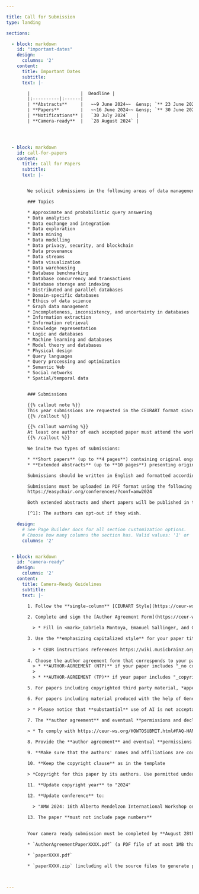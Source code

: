 ```yaml
---

title: Call for Submission
type: landing 

sections: 

  - block: markdown
    id: "important-dates"
    design:
      columns: '2' 
    content:
      title: Important Dates
      subtitle: 
      text: |-

        |                   |  Deadline |
        |:----------|:------|
        | **Abstracts**     |   ~~9 June 2024~~  &ensp; `** 23 June 2024 **`
        | **Papers**        |   ~~16 June 2024~~ &ensp; `** 30 June 2024 **`
        | **Notifications** |   `30 July 2024`   |
        | **Camera-ready**  |   `28 August 2024` |




  - block: markdown
    id: call-for-papers
    content:
      title: Call for Papers
      subtitle: 
      text: |-


        We solicit submissions in the following areas of data management. Submissions addressing foundational aspects and (short) papers illustrating applications of foundational results in real-world contexts are particularly welcome.

        ### Topics

        * Approximate and probabilistic query answering
        * Data analytics
        * Data exchange and integration
        * Data exploration
        * Data mining
        * Data modelling
        * Data privacy, security, and blockchain
        * Data provenance
        * Data streams
        * Data visualization
        * Data warehousing
        * Database benchmarking
        * Database concurrency and transactions
        * Database storage and indexing
        * Distributed and parallel databases
        * Domain-specific databases
        * Ethics of data science
        * Graph data management
        * Incompleteness, inconsistency, and uncertainty in databases
        * Information extraction
        * Information retrieval
        * Knowledge representation
        * Logic and databases
        * Machine learning and databases
        * Model theory and databases
        * Physical design
        * Query languages
        * Query processing and optimization
        * Semantic Web
        * Social networks
        * Spatial/temporal data


        ### Submissions

        {{% callout note %}}
        This year submissions are requested in the CEURART format since this is the camera-ready required format. However, <mark>**submissions following the previous LNCS format will still be accepted**</mark>.
        {{% /callout %}}

        {{% callout warning %}}
        At least one author of each accepted paper must attend the workshop to present the work.
        {{% /callout %}}

        We invite two types of submissions:

        * **Short papers** (up to **4 pages**) containing original ongoing research or recently published results.
        * **Extended abstracts** (up to **10 pages**) presenting original research.

        Submissions should be written in English and formatted according to the <mark>**single-column**</mark> [CEURART style](https://ceur-ws.org/HOWTOSUBMIT.html#CEURART). You can use the [CEUR Overleaf template](https://www.overleaf.com/latex/templates/template-for-submissions-to-ceur-workshop-proceedings-ceur-ws-dot-org/wqyfdgftmcfw) as reference.

        Submissions must be uploaded in PDF format using the following link:</br> 
        https://easychair.org/conferences/?conf=amw2024

        Both extended abstracts and short papers will be published in the [CEUR Workshop Proceedings](http://ceur-ws.org).[^1]

        [^1]: The authors can opt-out if they wish.

    design:
      # See Page Builder docs for all section customization options.
      # Choose how many columns the section has. Valid values: '1' or '2'.
      columns: '2' 


  - block: markdown
    id: "camera-ready"
    design:
      columns: '2' 
    content:
      title: Camera-Ready Guidelines
      subtitle: 
      text: |-
        
        1. Follow the **single-column** [CEURART Style](https://ceur-ws.org/HOWTOSUBMIT.html#CEURART)

        2. Complete and sign the [Author Agreement Form](https://ceur-ws.org/HOWTOSUBMIT.html#AUTHORAGREEMENT)

          > * Fill in <mark>_Gabriela Montoya, Emanuel Sallinger, and Genoveva Vargas-Solar_</mark> as **Editors of the proceedings**.

        3. Use the **emphasizing capitalized style** for your paper title
         
          > * CEUR instructions references https://wiki.musicbrainz.org/Style/Language/English for hints about how to correctly use this style
        
        4. Choose the author agreement form that corresponds to your paper: 
          > * **AUTHOR-AGREEMENT (NTP)** if your paper includes "_no copyrighted third party material and <mark>no material in the paper was produced with the help of Generative Artificial Intelligence tools_</mark>"
          > 
          > * **AUTHOR-AGREEMENT (TP)** if your paper includes "_copyrighted third party material_ or <mark>includes material produced with the help of Generative Artificial Intelligence tools"

        5. For papers including copyrighted third party material, *append a copy of the permission(s) by the third parties to use this material to the signed author agreement*

        6. For papers including material produced with the help of Generative Artificial Intelligence tools, fill in and [sign a declaration](https://ceur-ws.org/ceur-author-statement-AI-material.pdf?ver=2024-06-04) on which elements were produced by AI tools.  

        > * Please notice that **substantial** use of AI is not acceptable (https://ceur-ws.org/ACADEMIC-ETHICS.html?ver=2024-06-04)

        7. The **author agreement** and eventual **permissions and declarations** appended to the agreement <mark>must be physically signed with an ink pen on paper and scanned</mark> 
        
        > * To comply with https://ceur-ws.org/HOWTOSUBMIT.html#FAQ-HAND-SIGNATURE 

        8. Provide the **author agreement** and eventual **permissions and declarations** appended to the agreement as a <mark>PDF file of at most 1MB</mark>

        9. **Make sure that the authors' names and affiliations are correct**

        10. **Keep the copyright clause** as in the template

        > *Copyright for this paper by its authors. Use permitted under Creative Commons License Attribution 4.0 International (CC BY 4.0).

        11. **Update copyright year** to "2024"

        12. **Update conference** to: 
        
          > "AMW 2024: 16th Alberto Mendelzon International Workshop on Foundations of Data Management, September 30th--October 4th, 2024, Mexico City, Mexico"

        13. The paper **must not include page numbers**
        

        Your camera ready submission must be completed by **August 28th, 2024** and include the following files: 

        * `AuthorAgreementPaperXXXX.pdf` (a PDF file of at most 1MB that includes eventual permissions for copyrighted third party material and AI declaration)

        * `paperXXXX.pdf`

        * `paperXXXX.zip` (including all the source files to generate paperXXXX.pdf)



---
```



